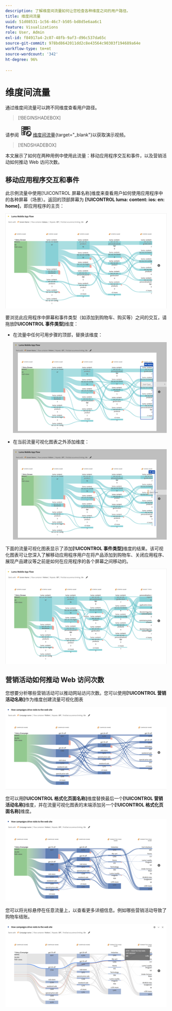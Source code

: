 ```yaml
---
description: 了解维度间流量如何让您检查各种维度之间的用户路径。
title: 维度间流量
uuid: 51d08531-1c56-46c7-b505-bd8d5e6aa6c1
feature: Visualizations
role: User, Admin
exl-id: f84917a4-2c07-48fb-9af3-d96c537da65c
source-git-commit: 978bd8642011dd2c8e43564c90303f194689a64e
workflow-type: tm+mt
source-wordcount: '342'
ht-degree: 96%

---
```


# 维度间流量

通过维度间流量可以跨不同维度查看用户路径。

>[!BEGINSHADEBOX]

请参阅 ![VideoCheckedOut](/help/assets/icons/VideoCheckedOut.svg) [维度间流量](https://video.tv.adobe.com/v/24041?quality=12&learn=on){target="_blank"}以获取演示视频。

>[!ENDSHADEBOX]

本文展示了如何在两种用例中使用此流量：移动应用程序交互和事件，以及营销活动如何推动 Web 访问次数。

## 移动应用程序交互和事件

此示例流量中使用[!UICONTROL 屏幕名称]维度来查看用户如何使用应用程序中的各种屏幕（场景）。返回的顶部屏幕为 **[!UICONTROL luma: content: ios: en: home]**，即应用程序的主页：

![显示已添加项目的流量。](assets/flowapp.png)

要浏览此应用程序中屏幕和事件类型（如添加到购物车、购买等）之间的交互，请拖放&#x200B;**[!UICONTROL 事件类型]**&#x200B;维度：

* 在流量中任何可用步骤的顶部，替换该维度：

  ![显示将页面维度拖到多个区域的流量。](assets/flowapp-replace.png)

* 在当前流量可视化图表之外添加维度：

  ![显示将页面维度拖到末端空白处的流量。](assets/flowapp-add.png)

下面的流量可视化图表显示了添加&#x200B;**[!UICONTROL 事件类型]**&#x200B;维度的结果。该可视化图表可让您深入了解移动应用程序用户在将产品添加到购物车、关闭应用程序、展现产品建议等之前是如何在应用程序的各个屏幕之间移动的。

![显示将页面维度结果展现在列表顶部的流量。](assets/flowapp-result.png)

## 营销活动如何推动 Web 访问次数

您想要分析哪些营销活动可以推动网站访问次数。您可以使用&#x200B;**[!UICONTROL 营销活动名称]**&#x200B;作为维度创建流量可视化图表

![流量 Web 营销活动名称维度](assets/flowweb.png)

您可以用&#x200B;**[!UICONTROL 格式化页面名称]**&#x200B;维度替换最后一个&#x200B;**[!UICONTROL 营销活动名称]**&#x200B;维度，并在流量可视化图表的末端添加另一个&#x200B;**[!UICONTROL 格式化页面名称]**&#x200B;维度。

![流量 Web 营销活动名称和 Web 页面维度](assets/flowweb-replace.png)

您可以将光标悬停在任意流量上，以查看更多详细信息。例如哪些营销活动导致了购物车结账。

![流量 Web 营销活动名称和 Web 页面悬停](assets/flowweb-hover.png)
